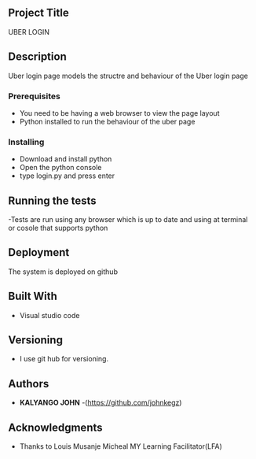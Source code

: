 

## Project Title

UBER LOGIN

## Description
Uber login page models the structre and behaviour of the Uber login page

### Prerequisites

 * You need to be having a web browser to view the page layout
 *  Python installed to run the behaviour of the uber page

### Installing

 * Download and install python
 * Open the python console 
 * type login.py and press enter


## Running the tests

-Tests are run using any browser which is up to date and using at terminal or cosole that supports python


## Deployment

The system is deployed on github

## Built With

* Visual studio code

## Versioning

 * I use git hub for versioning.

## Authors

* **KALYANGO JOHN** -(https://github.com/johnkegz)

## Acknowledgments

* Thanks to Louis Musanje Micheal MY Learning Facilitator(LFA)



